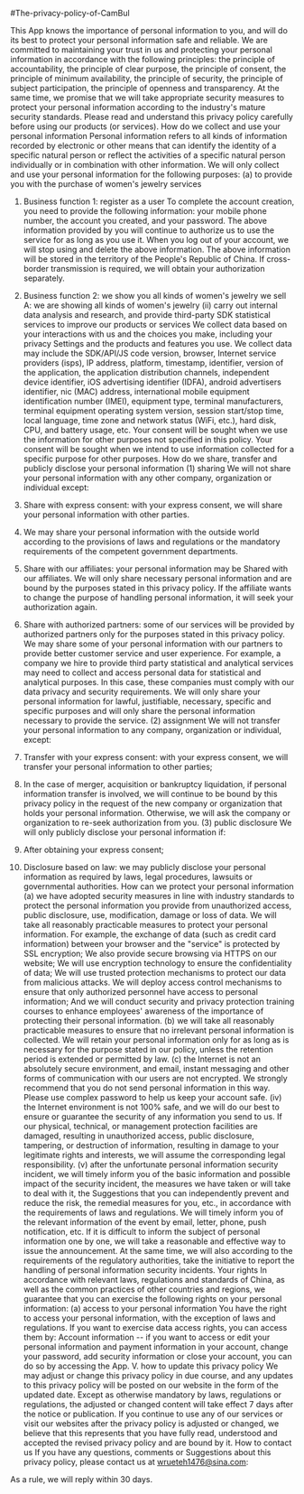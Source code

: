 #The-privacy-policy-of-CamBul

This App knows the importance of personal information to you, and will do its best to protect your personal information safe and reliable. We are committed to maintaining your trust in us and protecting your personal information in accordance with the following principles: the principle of accountability, the principle of clear purpose, the principle of consent, the principle of minimum availability, the principle of security, the principle of subject participation, the principle of openness and transparency. At the same time, we promise that we will take appropriate security measures to protect your personal information according to the industry's mature security standards. Please read and understand this privacy policy carefully before using our products (or services).
How do we collect and use your personal information
Personal information refers to all kinds of information recorded by electronic or other means that can identify the identity of a specific natural person or reflect the activities of a specific natural person individually or in combination with other information. We will only collect and use your personal information for the following purposes:
(a) to provide you with the purchase of women's jewelry services
1. Business function 1: register as a user
To complete the account creation, you need to provide the following information: your mobile phone number, the account you created, and your password.
The above information provided by you will continue to authorize us to use the service for as long as you use it. When you log out of your account, we will stop using and delete the above information.
The above information will be stored in the territory of the People's Republic of China. If cross-border transmission is required, we will obtain your authorization separately.
2. Business function 2: we show you all kinds of women's jewelry we sell
A: we are showing all kinds of women's jewelry
(ii) carry out internal data analysis and research, and provide third-party SDK statistical services to improve our products or services
We collect data based on your interactions with us and the choices you make, including your privacy Settings and the products and features you use. We collect data may include the SDK/API/JS code version, browser, Internet service providers (isps), IP address, platform, timestamp, identifier, version of the application, the application distribution channels, independent device identifier, iOS advertising identifier (IDFA), android advertisers identifier, nic (MAC) address, international mobile equipment identification number (IMEI), equipment type, terminal manufacturers, terminal equipment operating system version, session start/stop time, local language, time zone and network status (WiFi, etc.), hard disk, CPU, and battery usage, etc.
Your consent will be sought when we use the information for other purposes not specified in this policy.
Your consent will be sought when we intend to use information collected for a specific purpose for other purposes.
How do we share, transfer and publicly disclose your personal information
(1) sharing
We will not share your personal information with any other company, organization or individual except:
1. Share with express consent: with your express consent, we will share your personal information with other parties.
2. We may share your personal information with the outside world according to the provisions of laws and regulations or the mandatory requirements of the competent government departments.
3. Share with our affiliates: your personal information may be Shared with our affiliates. We will only share necessary personal information and are bound by the purposes stated in this privacy policy. If the affiliate wants to change the purpose of handling personal information, it will seek your authorization again.

4. Share with authorized partners: some of our services will be provided by authorized partners only for the purposes stated in this privacy policy. We may share some of your personal information with our partners to provide better customer service and user experience. For example, a company we hire to provide third party statistical and analytical services may need to collect and access personal data for statistical and analytical purposes. In this case, these companies must comply with our data privacy and security requirements. We will only share your personal information for lawful, justifiable, necessary, specific and specific purposes and will only share the personal information necessary to provide the service.
(2) assignment
We will not transfer your personal information to any company, organization or individual, except:
1. Transfer with your express consent: with your express consent, we will transfer your personal information to other parties;
2. In the case of merger, acquisition or bankruptcy liquidation, if personal information transfer is involved, we will continue to be bound by this privacy policy in the request of the new company or organization that holds your personal information. Otherwise, we will ask the company or organization to re-seek authorization from you.
(3) public disclosure
We will only publicly disclose your personal information if:
1. After obtaining your express consent;
2. Disclosure based on law: we may publicly disclose your personal information as required by laws, legal procedures, lawsuits or governmental authorities.
How can we protect your personal information
(a) we have adopted security measures in line with industry standards to protect the personal information you provide from unauthorized access, public disclosure, use, modification, damage or loss of data. We will take all reasonably practicable measures to protect your personal information. For example, the exchange of data (such as credit card information) between your browser and the "service" is protected by SSL encryption; We also provide secure browsing via HTTPS on our website; We will use encryption technology to ensure the confidentiality of data; We will use trusted protection mechanisms to protect our data from malicious attacks. We will deploy access control mechanisms to ensure that only authorized personnel have access to personal information; And we will conduct security and privacy protection training courses to enhance employees' awareness of the importance of protecting their personal information.
(b) we will take all reasonably practicable measures to ensure that no irrelevant personal information is collected. We will retain your personal information only for as long as is necessary for the purpose stated in our policy, unless the retention period is extended or permitted by law.
(c) the Internet is not an absolutely secure environment, and email, instant messaging and other forms of communication with our users are not encrypted. We strongly recommend that you do not send personal information in this way. Please use complex password to help us keep your account safe.
(iv) the Internet environment is not 100% safe, and we will do our best to ensure or guarantee the security of any information you send to us. If our physical, technical, or management protection facilities are damaged, resulting in unauthorized access, public disclosure, tampering, or destruction of information, resulting in damage to your legitimate rights and interests, we will assume the corresponding legal responsibility.
(v) after the unfortunate personal information security incident, we will timely inform you of the basic information and possible impact of the security incident, the measures we have taken or will take to deal with it, the Suggestions that you can independently prevent and reduce the risk, the remedial measures for you, etc., in accordance with the requirements of laws and regulations. We will timely inform you of the relevant information of the event by email, letter, phone, push notification, etc. If it is difficult to inform the subject of personal information one by one, we will take a reasonable and effective way to issue the announcement.
At the same time, we will also according to the requirements of the regulatory authorities, take the initiative to report the handling of personal information security incidents.
Your rights
In accordance with relevant laws, regulations and standards of China, as well as the common practices of other countries and regions, we guarantee that you can exercise the following rights on your personal information:
(a) access to your personal information
You have the right to access your personal information, with the exception of laws and regulations. If you want to exercise data access rights, you can access them by:
Account information -- if you want to access or edit your personal information and payment information in your account, change your password, add security information or close your account, you can do so by accessing the App.
V. how to update this privacy policy
We may adjust or change this privacy policy in due course, and any updates to this privacy policy will be posted on our website in the form of the updated date. Except as otherwise mandatory by laws, regulations or regulations, the adjusted or changed content will take effect 7 days after the notice or publication. If you continue to use any of our services or visit our websites after the privacy policy is adjusted or changed, we believe that this represents that you have fully read, understood and accepted the revised privacy policy and are bound by it.
How to contact us
If you have any questions, comments or Suggestions about this privacy policy, please contact us at wrueteh1476@sina.com:

As a rule, we will reply within 30 days.
